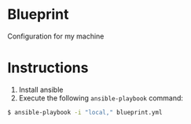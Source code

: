 # Blueprint

Configuration for my machine

# Instructions

1. Install ansible
2. Execute the following ```ansible-playbook``` command:
```sh
$ ansible-playbook -i "local," blueprint.yml
```

